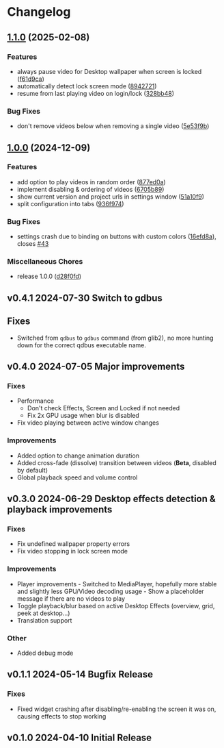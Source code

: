 # Changelog

## [1.1.0](https://github.com/luisbocanegra/plasma-smart-video-wallpaper-reborn/compare/v1.0.0...v1.1.0) (2025-02-08)


### Features

* always pause video for Desktop wallpaper when screen is locked ([f61d9ca](https://github.com/luisbocanegra/plasma-smart-video-wallpaper-reborn/commit/f61d9ca11418c467537823b439278fc9124e4f85))
* automatically detect lock screen mode ([8942721](https://github.com/luisbocanegra/plasma-smart-video-wallpaper-reborn/commit/8942721c4d1d42769bd67911edbe3d0b8c26c019))
* resume from last playing video on login/lock ([328bb48](https://github.com/luisbocanegra/plasma-smart-video-wallpaper-reborn/commit/328bb48a536acdbd1b7124a2c856331961573afb))


### Bug Fixes

* don't remove videos below when removing a single video ([5e53f9b](https://github.com/luisbocanegra/plasma-smart-video-wallpaper-reborn/commit/5e53f9b7e53c2cd8fc741c988196992f87ae91f6))

## [1.0.0](https://github.com/luisbocanegra/plasma-smart-video-wallpaper-reborn/compare/v0.4.1...v1.0.0) (2024-12-09)


### Features

* add option to play videos in random order ([877ed0a](https://github.com/luisbocanegra/plasma-smart-video-wallpaper-reborn/commit/877ed0ac4efde987dc251b751cb2c6a637f939ce))
* implement disabling & ordering of videos ([6705b89](https://github.com/luisbocanegra/plasma-smart-video-wallpaper-reborn/commit/6705b89ad1977e65b3f8866b0ff323d7884bf5bb))
* show current version and project urls in settings window ([51a10f9](https://github.com/luisbocanegra/plasma-smart-video-wallpaper-reborn/commit/51a10f9d626f4133152eadf31c12bcb5d2cf2647))
* split configuration into tabs ([936f974](https://github.com/luisbocanegra/plasma-smart-video-wallpaper-reborn/commit/936f97487134ed1e9d847bbaf8f586d4ceca9575))


### Bug Fixes

* settings crash due to binding on buttons with custom colors ([16efd8a](https://github.com/luisbocanegra/plasma-smart-video-wallpaper-reborn/commit/16efd8a756544d9b163a31fcc894ec10665cd51d)), closes [#43](https://github.com/luisbocanegra/plasma-smart-video-wallpaper-reborn/issues/43)


### Miscellaneous Chores

* release 1.0.0 ([d28f0fd](https://github.com/luisbocanegra/plasma-smart-video-wallpaper-reborn/commit/d28f0fd7ee6df17556212881ba7553135323af64))

## v0.4.1 2024-07-30 Switch to gdbus

## Fixes

- Switched from `qdbus` to `gdbus` command (from glib2), no more hunting down for the correct qdbus executable name.

## v0.4.0 2024-07-05 Major improvements

### Fixes

- Performance
  - Don't check Effects, Screen and Locked if not needed
  - Fix 2x GPU usage when blur is disabled
- Fix video playing between active window changes

### Improvements

- Added option to change animation duration
- Added cross-fade (dissolve) transition between videos (**Beta**, disabled by default)
- Global playback speed and volume control

## v0.3.0 2024-06-29 Desktop effects detection & playback improvements

### Fixes

- Fix undefined wallpaper property errors
- Fix video stopping in lock screen mode

### Improvements

- Player improvements - Switched to MediaPlayer, hopefully more stable and slightly less GPU/Video decoding usage - Show a placeholder message if there are no videos to play
- Toggle playback/blur based on active Desktop Effects (overview, grid, peek at desktop...)
- Translation support

### Other

- Added debug mode

## v0.1.1 2024-05-14 Bugfix Release

### Fixes

- Fixed widget crashing after disabling/re-enabling the screen it was on, causing effects to stop working

## v0.1.0 2024-04-10 Initial Release
